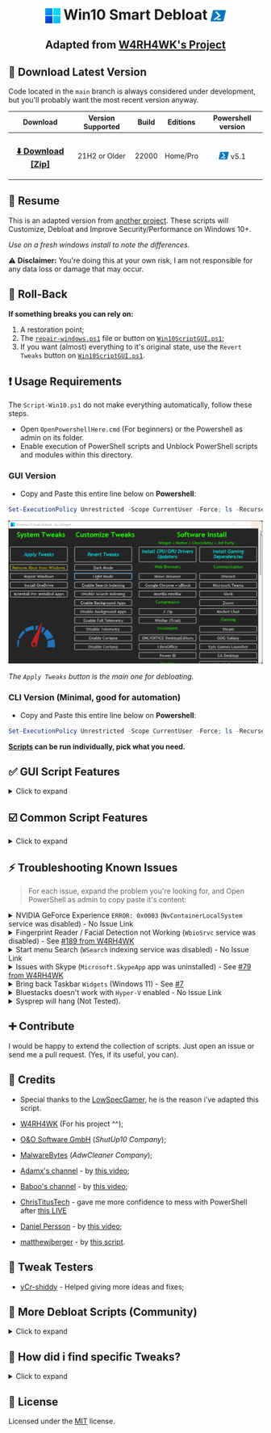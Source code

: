 <h1 align="center">
    <img width=30px src="./src/assets/windows-11-logo.png" style="vertical-align: bottom"> Win10 Smart Debloat 
    <img width=30px src="./src/assets/powershell-icon.png" style="vertical-align: bottom">
</h1>

<h2 align="center">

Adapted from [W4RH4WK's Project](https://github.com/W4RH4WK/Debloat-Windows-10)

</h2>

## 🚀 Download Latest Version

Code located in the `main` branch is always considered under development,
but you'll probably want the most recent version anyway.

<div align="center">

|                                                Download                                                 | Version Supported | Build | Editions |                                      Powershell version                                       |
| :-----------------------------------------------------------------------------------------------------: | :---------------: | :---: | :------: | :-------------------------------------------------------------------------------------------: |
| <h3><a href="https://github.com/LeDragoX/Win10SmartDebloat/archive/main.zip">⬇️ Download [Zip]</a></h3> |   21H2 or Older   | 22000 | Home/Pro | <img width=20px src="./src/assets/powershell-icon.png" style="vertical-align: bottom" /> v5.1 |

</div>

## 📄 Resume

This is an adapted version from [another project](https://github.com/W4RH4WK/Debloat-Windows-10).
These scripts will Customize, Debloat and Improve Security/Performance on Windows 10+.

_Use on a fresh windows install to note the differences._

⚠️ **Disclaimer:** You're doing this at your own risk, I am not responsible for any data loss or damage that may occur.

## 🔄️ Roll-Back

**If something breaks you can rely on:**

1.  A restoration point;
2.  The [`repair-windows.ps1`](./src/scripts/repair-windows.ps1) file or button on [`Win10ScriptGUI.ps1`](./Win10ScriptGUI.ps1);
3.  If you want (almost) everything to it's original state, use the `Revert Tweaks` button on [`Win10ScriptGUI.ps1`](./Win10ScriptGUI.ps1).

## ❗ Usage Requirements

The `Script-Win10.ps1` do not make everything automatically, follow these steps.

- Open `OpenPowershellHere.cmd` (For beginners) or the Powershell as admin on its folder.
- Enable execution of PowerShell scripts and Unblock PowerShell scripts and modules within this directory.

### **GUI Version**

- Copy and Paste this entire line below on **Powershell**:

```ps1
Set-ExecutionPolicy Unrestricted -Scope CurrentUser -Force; ls -Recurse *.ps*1 | Unblock-File; .\"Win10ScriptGUI.ps1"
```

![Script GUI](./src/assets/script-gui.gif)

_The `Apply Tweaks` button is the main one for debloating._

### **CLI Version** (Minimal, good for automation)

- Copy and Paste this entire line below on **Powershell**:

```ps1
Set-ExecutionPolicy Unrestricted -Scope CurrentUser -Force; ls -Recurse *.ps*1 | Unblock-File; .\"Win10Script.ps1"
```

**[Scripts](./src/scripts) can be run individually, pick what you need.**

## ✅ GUI Script Features

<details>
    <summary>Click to expand</summary>

- `Apply Tweaks`: Run every 'non-interactive' Tweak scripts;
- `Remove Xbox from Windows`: Wipe Xbox Apps, disable Services related to Xbox and GameBar/GameDVR;
- `Repair Windows`: Try to Completely fix the Windows worst problems via Command Line; ([`backup-system.ps1`](./src/scripts/backup-system.ps1) and [`repair-windows.ps1`](./src/scripts/repair-windows.ps1))
- `Reinstall Pre-Installed Apps`: Rebloat Windows with all the Pre-Installed Apps; ([`reinstall-pre-installed-apps.ps1`](./src/utils/reinstall-pre-installed-apps.ps1))
- `Revert Tweaks`: Re-apply some tweaks and [Revert] all possible ones, covering the `Scheduled Tasks`, `Services`, `Privacy and Performance`, `Personal` and `Optional Features` tweaks;
- `Dark Mode & Light Mode`: Apply [Dark Mode](./src/utils/use-dark-theme.reg) or [Light Mode](./src/utils/use-light-theme.reg) exclusively from GUI;
- `Enable/Disable Search Indexing`: Let you choose whether the **Search Service** is [enabled](./src/utils/enable-search-idx.ps1) or [disabled](src/utils/disable-search-idx.ps1);
- `Enable/Disable Background Apps`: Let you choose whether the **Background Apps** are [enabled](./src/utils/enable-bg-apps.reg) or [disabled](src/utils/disable-bg-apps.reg);
- `Enable Full Telemetry & Disable Telemetry`: Let you choose whether the **Telemetry** is [enabled](./src/utils/enable-full-telemetry.reg) or [disabled](src/utils/disable-telemetry.reg);
- `Enable/Disable Cortana`: Let you choose whether the **Cortana** is [enabled](./src/utils/enable-cortana.reg) or [disabled](src/utils/disable-cortana.reg);
- `Install CPU/GPU Driver Updater`: This **WILL NOT** install anymore the drivers, only the drivers updater. ([`install-drivers-updaters.ps1`](./src/scripts/install-drivers-updaters.ps1));
  - The Latest CPU for driver updater. For `Intel`, `Intel DSA (Winget)` (Except AMD);
  - The Latest GPU driver updater. For `Intel` and `NVIDIA`, `NVIDIA GeForce Experience (Winget)` (Except AMD);
- `Install Gaming Dependencies`: Install all Gaming Dependencies required to play games. ([`install-gaming-dependencies.ps1`](./src/scripts/install-gaming-dependencies.ps1));
- Every software installation is explicitly showed;

</details>

## ☑️ Common Script Features

<details>
    <summary>Click to expand</summary>

- Import all necessary Modules before Executing everything; ([lib folder](./src/lib/))
- Make a Restore Point and Backup the Hosts file; ([`backup-system.ps1`](./src/scripts/backup-system.ps1))
- Download AdwCleaner and Run the latest version of for Virus/Adware scan; ([`silent-debloat-softwares.ps1`](./src/scripts/silent-debloat-softwares.ps1))
- Download OOShutUp10 and import all Recommended settings;
- Disable Telemetry from Scheduled Tasks and Optimize it; ([`optimize-scheduled-tasks.ps1`](./src/scripts/optimize-scheduled-tasks.ps1))
- Disable heavy Services, but enable some on SSDs for optimum performance; ([`optimize-services.ps1`](./src/scripts/optimize-services.ps1))
- Remove Bloatware Apps that comes with Windows 10, except from my choice; ([`remove-bloatware-apps.ps1`](./src/scripts/remove-bloatware-apps.ps1))
- Optimize Privacy and Performance settings disabling more telemetry stuff and changing GPOs; ([`optimize-privacy-and-performance.ps1`](./src/scripts/optimize-privacy-and-performance.ps1))
- Apply General Personalization tweaks via Registry and Powershell commands; ([`personal-tweaks.ps1`](./src/scripts/personal-tweaks.ps1))
- Help improve the Security of Windows while maintaining performance; ([`optimize-security.ps1`](./src/scripts/optimize-security.ps1))
- Disable/Enable Optional Features specially for Gaming/Work (including WSL); ([`optimize-optional-features.ps1`](./src/scripts/optimize-optional-features.ps1))
- Remove OneDrive completely from the System, re-install is possible via Win Store; ([`remove-onedrive.ps1`](./src/scripts/remove-onedrive.ps1))
- Install _Chocolatey/Winget_ by default; ([`install-package-managers.ps1`](./src/scripts/install-package-managers.ps1))
  - Auto-Update every available software via `Winget` (12:00/day) and `Chocolatey` (13:00/day);
  - Find the Scheduled Job on `Task Scheduler > "Microsoft\Windows\PowerShell\ScheduledJobs\Chocolatey/Winget Daily Upgrade"`;
- In the End it Locks Script's Usage Permission. ([`set-script-policy.psm1`](./src/lib/set-script-policy.psm1))

</details>

## ⚡ Troubleshooting Known Issues

> For each issue, expand the problem you're looking for,
> and Open PowerShell as admin to copy paste it's content:

<details>
<summary>NVIDIA GeForce Experience <code>ERROR: 0x0003</code> (<code>NvContainerLocalSystem</code> service was disabled) - No Issue Link</summary>

```Powershell
Get-Service NvContainerLocalSystem | Set-Service -StartupType Automatic -PassThru | Start-Service
```

</details>

<details>
<summary>Fingerprint Reader / Facial Detection not Working (<code>WbioSrvc</code> service was disabled) - See <a href="https://github.com/W4RH4WK/Debloat-Windows-10/issues/189">#189 from W4RH4WK</a></summary>

```Powershell
Get-Service WbioSrvc | Set-Service -StartupType Automatic -PassThru | Start-Service
```

</details>

<details>
<summary>Start menu Search (<code>WSearch</code> indexing service was disabled) - No Issue Link</summary>

```Powershell
Get-Service WSearch | Set-Service -StartupType Automatic -PassThru | Start-Service
```

</details>

<details>
<summary>Issues with Skype (<code>Microsoft.SkypeApp</code> app was uninstalled) - See <a href="https://github.com/W4RH4WK/Debloat-Windows-10/issues/79">#79 from W4RH4WK</a></summary>

```Powershell
# Winget required first
winget install --silent --source "msstore" --id "Microsoft.Skype"
```

</details>

<details>
<summary>Bring back Taskbar <code>Widgets</code> (Windows 11) - See <a href="https://github.com/LeDragoX/Win10SmartDebloat/issues/7">#7</a></summary>

1. Copy and paste this URL on your browser: `ms-windows-store://pdp/?ProductId=9MSSGKG348SP`
2. Or follow [this URL](https://www.microsoft.com/en-us/p/app/9mssgkg348sp)
3. Then click `Get`/`Install`
4. After this, open the `Taskbar Settings` and enable the `Widgets` button again

**Or Reinstall through winget**

```Powershell
winget install --source "msstore" --id 9MSSGKG348SP --accept-package-agreements
```

**Before someone ask about this "hidden" package...**

| Name                        | ID           | Version | Source  |
| --------------------------- | ------------ | ------- | ------- |
| Windows Web Experience Pack | 9MSSGKG348SP | Unknown | msstore |

</details>

<details>
<summary>Bluestacks doesn't work with <code>Hyper-V</code> enabled - No Issue Link</summary>

```Powershell
Disable-WindowsOptionalFeature -Online -NoRestart -FeatureName "Microsoft-Hyper-V-All"
Disable-WindowsOptionalFeature -Online -NoRestart -FeatureName "HypervisorPlatform"
Disable-WindowsOptionalFeature -Online -NoRestart -FeatureName "VirtualMachinePlatform"
```

</details>

<details>
<summary>Sysprep will hang (Not Tested).</summary>

> _No solution yet, do a Google search_

</details>

## ➕ Contribute

I would be happy to extend the collection of scripts.
Just open an issue or send me a pull request. (Yes, if its useful, you can).

## 🤍 Credits

- Special thanks to the [LowSpecGamer](https://youtu.be/IU5F01oOzQQ?t=324), he is the reason i've adapted this script.

- [W4RH4WK](https://github.com/W4RH4WK) (For his project ^^);
- [O&O Software GmbH](https://www.oo-software.com/en/company) (_ShutUp10 Company_);
- [MalwareBytes](https://br.malwarebytes.com/company/) (_AdwCleaner Company_);
- [Adamx's channel](https://www.youtube.com/channel/UCjidjWX76LR1g5yx18NSrLA) - by [this video](https://youtu.be/hQSkPmZRCjc);
- [Baboo's channel](https://www.youtube.com/user/baboo) - by [this video](https://youtu.be/qWESrvP_uU8);
- [ChrisTitusTech](https://www.youtube.com/channel/UCg6gPGh8HU2U01vaFCAsvmQ) - gave me more confidence to mess with PowerShell after [this LIVE](https://youtu.be/ER27pGt5wH0)
- [Daniel Persson](https://www.youtube.com/channel/UCnG-TN23lswO6QbvWhMtxpA) - by [this video](https://youtu.be/EfrT_Bvgles);
- [matthewjberger](https://gist.github.com/matthewjberger) - by [this script](https://gist.github.com/matthewjberger/2f4295887d6cb5738fa34e597f457b7f).

## 🔧 Tweak Testers

- [yCr-shiddy](https://github.com/yCr-shiddy) - Helped giving more ideas and fixes;

## 🏅 More Debloat Scripts (Community)

<details>
    <summary>Click to expand</summary>
<p>The scripts are designed to run With/Without (GUI/CLI) any user interaction. Modify them beforehand. If you want a more interactive approach check out:</p>

- [win10script](https://github.com/ChrisTitusTech/win10script) from [ChrisTitusTech](https://github.com/ChrisTitusTech) (Recommended);
- [Windows10Debloater](https://github.com/Sycnex/Windows10Debloater) from [Sycnex](https://github.com/Sycnex);
- [Windows 10 Sophia Script](https://github.com/farag2/Windows-10-Sophia-Script) from [farag2](https://github.com/farag2).
</details>

## 🔎 How did i find specific Tweaks?

<details>
    <summary>Click to expand</summary>
<p>How To (Advanced Users)</p>

By using [SysInternal Suite](https://docs.microsoft.com/en-us/sysinternals/downloads/sysinternals-suite) `Procmon(64).exe`
i could track the `SystemSettings.exe` by filtering it per Process Name, then `Clearing the list (Ctrl + X)`
(But make sure it is `Capturing the Events (Ctrl + E)`) and finally, applying an option of the Windows Configurations
and searching the Registry Key inside `Procmon(64).exe`.

![Grab the current tweak on registry with Procmon64.exe](./src/assets/grab-the-current-tweak-on-registry-with-procmon64.png)

After finding the right register Key, you just need to Right-Click and select `Jump To... (Ctrl + J)` to get on its directory.

![Showing on regedit](./src/assets/showing-on-regedit.png)

</details>

## 📝 License

Licensed under the [MIT](LICENSE.txt) license.
